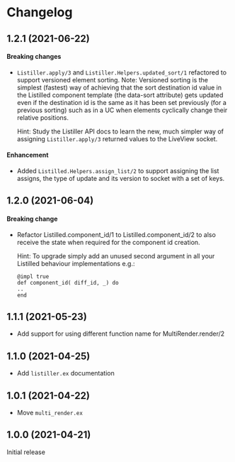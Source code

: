 # Changelog

## 1.2.1 (2021-06-22)

#### Breaking changes

- `Listiller.apply/3` and `Listiller.Helpers.updated_sort/1` refactored to support versioned element sorting.
  Note: Versioned sorting is the simplest (fastest) way of achieving that the sort destination id value in the
  Listilled component template (the data-sort attribute) gets updated even if the destination id is the same as
  it has been set previously (for a previous sorting) such as in a UC when elements cyclically change
  their relative positions.   
  
  Hint: Study the Listiller API docs to learn the new, much simpler way of assigning `Listiller.apply/3` returned
  values to the LiveView socket. 

#### Enhancement

- Added `Listilled.Helpers.assign_list/2` to support assigning the list assigns, the type of update and its version
  to socket with a set of keys.     

## 1.2.0 (2021-06-04)

#### Breaking change

- Refactor Listilled.component_id/1 to Listilled.component_id/2 to also receive the state when required for
  the component id creation.
  
  Hint: To upgrade simply add an unused second argument in all your Listilled behaviour implementations e.g.:
  ```
  @impl true
  def component_id( diff_id, _) do
  ..
  end
  ``` 

## 1.1.1 (2021-05-23)

- Add support for using different function name for MultiRender.render/2 

## 1.1.0 (2021-04-25)

- Add `listiller.ex` documentation

## 1.0.1 (2021-04-22) 

- Move `multi_render.ex`

## 1.0.0 (2021-04-21)

Initial release
